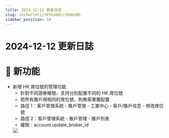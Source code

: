 ```yaml
---
title: 2024-12-12 更新日誌
slug: Jxz5wClHlij7K5ka00lct8HmnBb
sidebar_position: 10
---
```



# 2024-12-12 更新日誌

# 🎉 新功能

- 新增 HK 席位號的管理功能
    - 針對不同證券賬號，支持分別配置不同的 HK 席位號
    - 若所有賬戶用相同的席位號，則無需單獨配置
    - 路徑 1：客戶管理系統 - 賬戶管理 - 工單中心 - 客戶/賬戶信息 - 修改席位號
    - 路徑 2：客戶管理系統 - 賬戶管理 - 賬戶列表
    - 權限：account.update_broker_id
    <img src="/assets/AU1cbkqKOopCFwxJErDcsJ1on7b.png" src-width="2848" src-height="646" align="center"/>
    
